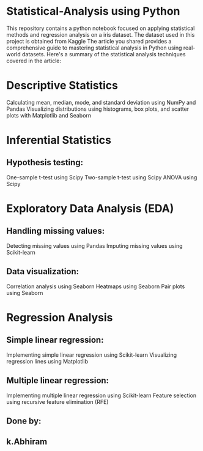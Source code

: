 # Statistical-Analysis using Python
This repository contains a python notebook focused on applying statistical methods and regression analysis on a iris dataset. The dataset used in this project is obtained from Kaggle
The article you shared provides a comprehensive guide to mastering statistical analysis in Python using real-world datasets. Here's a summary of the statistical analysis techniques covered in the article:

# Descriptive Statistics

Calculating mean, median, mode, and standard deviation using NumPy and Pandas
Visualizing distributions using histograms, box plots, and scatter plots with Matplotlib and Seaborn
# Inferential Statistics

## Hypothesis testing:
One-sample t-test using Scipy
Two-sample t-test using Scipy
ANOVA using Scipy
# Exploratory Data Analysis (EDA)

## Handling missing values:
Detecting missing values using Pandas
Imputing missing values using Scikit-learn
## Data visualization:
Correlation analysis using Seaborn
Heatmaps using Seaborn
Pair plots using Seaborn
# Regression Analysis

## Simple linear regression:
Implementing simple linear regression using Scikit-learn
Visualizing regression lines using Matplotlib
## Multiple linear regression:
Implementing multiple linear regression using Scikit-learn
Feature selection using recursive feature elimination (RFE)
## Done by:
## k.Abhiram
